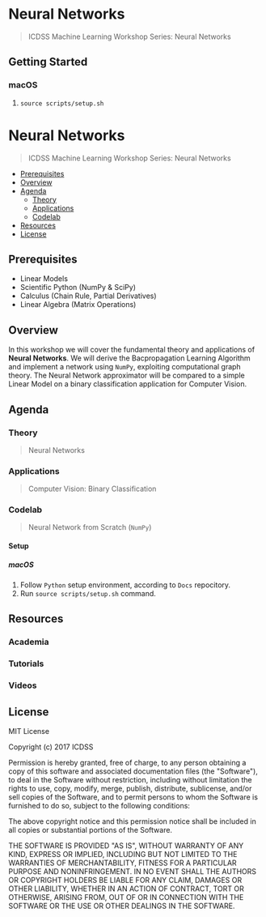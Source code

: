# Neural Networks

> ICDSS Machine Learning Workshop Series: Neural Networks 

## Getting Started

### macOS

1. `source scripts/setup.sh`


# Neural Networks

> ICDSS Machine Learning Workshop Series: Neural Networks 

- [Prerequisites](#prerequisites)
- [Overview](#overview)
- [Agenda](#agenda)
    - [Theory](#theory)
    - [Applications](#applications)
    - [Codelab](#codelab)
- [Resources](#resources)
- [License](#license)

## Prerequisites

* Linear Models
* Scientific Python (NumPy & SciPy)
* Calculus (Chain Rule, Partial Derivatives)
* Linear Algebra (Matrix Operations)

## Overview

In this workshop we will cover the fundamental theory and applications of **Neural Networks**.
We will derive the Bacpropagation Learning Algorithm and implement a network using `NumPy`,
exploiting computational graph theory.
The Neural Network approximator will be compared to a simple Linear Model on a binary classification application
for Computer Vision.

## Agenda

### Theory

> Neural Networks

### Applications

> Computer Vision: Binary Classification

### Codelab

> Neural Network from Scratch (`NumPy`)

#### Setup

##### macOS

1. Follow `Python` setup environment, according to `Docs` repocitory.
2. Run `source scripts/setup.sh` command.

## Resources

### Academia

### Tutorials

### Videos

## License

MIT License

Copyright (c) 2017 ICDSS

Permission is hereby granted, free of charge, to any person obtaining a copy
of this software and associated documentation files (the "Software"), to deal
in the Software without restriction, including without limitation the rights
to use, copy, modify, merge, publish, distribute, sublicense, and/or sell
copies of the Software, and to permit persons to whom the Software is
furnished to do so, subject to the following conditions:

The above copyright notice and this permission notice shall be included in all
copies or substantial portions of the Software.

THE SOFTWARE IS PROVIDED "AS IS", WITHOUT WARRANTY OF ANY KIND, EXPRESS OR
IMPLIED, INCLUDING BUT NOT LIMITED TO THE WARRANTIES OF MERCHANTABILITY,
FITNESS FOR A PARTICULAR PURPOSE AND NONINFRINGEMENT. IN NO EVENT SHALL THE
AUTHORS OR COPYRIGHT HOLDERS BE LIABLE FOR ANY CLAIM, DAMAGES OR OTHER
LIABILITY, WHETHER IN AN ACTION OF CONTRACT, TORT OR OTHERWISE, ARISING FROM,
OUT OF OR IN CONNECTION WITH THE SOFTWARE OR THE USE OR OTHER DEALINGS IN THE
SOFTWARE.
